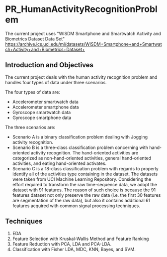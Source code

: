 # PR_HumanActivityRecognitionProblem
The current project uses "WISDM Smartphone and Smartwatch Activity and Biometrics Dataset Data Set" 
https://archive.ics.uci.edu/ml/datasets/WISDM+Smartphone+and+Smartwatch+Activity+and+Biometrics+Dataset+
## Introduction and Objectives
The current project deals with the human activity recognition problem and handles four types of data under three scenarios.

The four types of data are:
* Accelerometer smartwatch data
* Accelerometer smartphone data
* Gyroscope smartwatch data
* Gyroscope smartphone data

The three scenarios are:
* Scenario A is a binary classification problem dealing with Jogging activity recognition.
* Scenario B is a three-class classification problem concerning with hand-oriented activity recognition. The hand-oriented activities are categorized as non-hand-oriented
activities, general hand-oriented activities, and eating hand-oriented activates.
* Scenario C is a 18-class classification problem with regards to properly identify all of
the activities type containing in the dataset.
The datasets were taken from UCI Machine Learning Repository. Considering the effort required to transform the raw time-sequence data, we adopt the dataset with 91 features. The reason of such choice is because the 91 features dataset not only preserve the raw data (i.e. the first 30 features are segmentation of the raw data), but also it contains additional 61 features acquired with common signal processing techniques.
## Techniques
1. EDA
2. Feature Selection with Kruskal-Wallis Method and Feature Ranking
3. Feature Reduction with PCA, LDA and PCA-LDA.
4. Classification with Fisher LDA, MDC, KNN, Bayes, and SVM.
